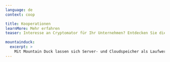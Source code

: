 ```yaml
---
language: de
context: coop

title: Kooperationen
learnMore: Mehr erfahren
teaser: Interesse an Cryptomator für Ihr Unternehmen? Entdecken Sie die vielfältigen Einsatzmöglichkeiten.

mountainduck:
  excerpt: >
    Mit Mountain Duck lassen sich Server- und Cloudspeicher als Laufwerk in Finder unter macOS und im File Explorer unter Windows bereitstellen. Die Unterstützung von Cryptomator-Tresoren in Mountain Duck 2.0 ist bereits heute als Beta verfügbar.
---
```

